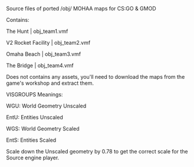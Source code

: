 Source files of ported /obj/ MOHAA maps for CS:GO & GMOD

Contains:

The Hunt | obj_team1.vmf

V2 Rocket Facility | obj_team2.vmf

Omaha Beach | obj_team3.vmf

The Bridge | obj_team4.vmf


Does not contains any assets, you'll need to download the maps from the game's workshop and extract them.


VISGROUPS Meanings:

WGU: World Geometry Unscaled

EntU: Entities Unscaled

WGS: World Geometry Scaled

EntS: Entities Scaled


Scale down the Unscaled geometry by 0.78 to get the correct scale for the Source engine player.
